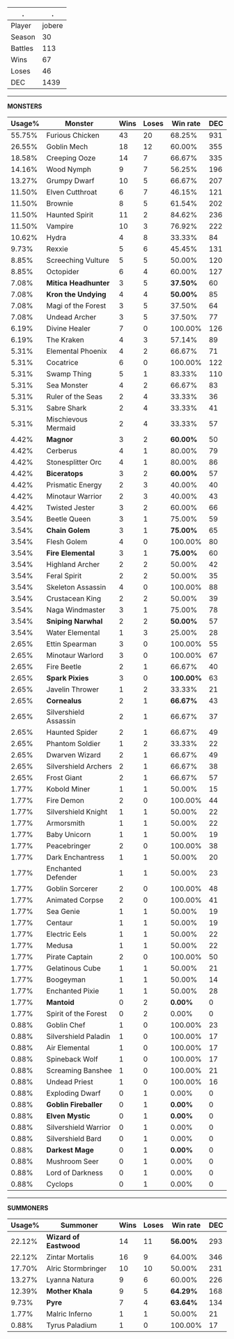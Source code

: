 .|.
|-|-
Player|jobere
Season|30
Battles|113
Wins|67
Loses|46
DEC|1439

---
**MONSTERS**

Usage%|Monster|Wins|Loses|Win rate|DEC|
-|-|-|-|-|-|
55.75%|Furious Chicken|43|20|68.25%|931|
26.55%|Goblin Mech|18|12|60.00%|355|
18.58%|Creeping Ooze|14|7|66.67%|335|
14.16%|Wood Nymph|9|7|56.25%|196|
13.27%|Grumpy Dwarf|10|5|66.67%|207|
11.50%|Elven Cutthroat|6|7|46.15%|121|
11.50%|Brownie|8|5|61.54%|202|
11.50%|Haunted Spirit|11|2|84.62%|236|
11.50%|Vampire|10|3|76.92%|222|
10.62%|Hydra|4|8|33.33%|84|
9.73%|Rexxie|5|6|45.45%|131|
8.85%|Screeching Vulture|5|5|50.00%|120|
8.85%|Octopider|6|4|60.00%|127|
7.08%|**Mitica Headhunter**|3|5|**37.50%**|60|
7.08%|**Kron the Undying**|4|4|**50.00%**|85|
7.08%|Magi of the Forest|3|5|37.50%|64|
7.08%|Undead Archer|3|5|37.50%|77|
6.19%|Divine Healer|7|0|100.00%|126|
6.19%|The Kraken|4|3|57.14%|89|
5.31%|Elemental Phoenix|4|2|66.67%|71|
5.31%|Cocatrice|6|0|100.00%|122|
5.31%|Swamp Thing|5|1|83.33%|110|
5.31%|Sea Monster|4|2|66.67%|83|
5.31%|Ruler of the Seas|2|4|33.33%|36|
5.31%|Sabre Shark|2|4|33.33%|41|
5.31%|Mischievous Mermaid|2|4|33.33%|57|
4.42%|**Magnor**|3|2|**60.00%**|50|
4.42%|Cerberus|4|1|80.00%|79|
4.42%|Stonesplitter Orc|4|1|80.00%|86|
4.42%|**Biceratops**|3|2|**60.00%**|57|
4.42%|Prismatic Energy|2|3|40.00%|40|
4.42%|Minotaur Warrior|2|3|40.00%|43|
4.42%|Twisted Jester|3|2|60.00%|66|
3.54%|Beetle Queen|3|1|75.00%|59|
3.54%|**Chain Golem**|3|1|**75.00%**|65|
3.54%|Flesh Golem|4|0|100.00%|80|
3.54%|**Fire Elemental**|3|1|**75.00%**|60|
3.54%|Highland Archer|2|2|50.00%|42|
3.54%|Feral Spirit|2|2|50.00%|35|
3.54%|Skeleton Assassin|4|0|100.00%|88|
3.54%|Crustacean King|2|2|50.00%|39|
3.54%|Naga Windmaster|3|1|75.00%|78|
3.54%|**Sniping Narwhal**|2|2|**50.00%**|57|
3.54%|Water Elemental|1|3|25.00%|28|
2.65%|Ettin Spearman|3|0|100.00%|55|
2.65%|Minotaur Warlord|3|0|100.00%|67|
2.65%|Fire Beetle|2|1|66.67%|40|
2.65%|**Spark Pixies**|3|0|**100.00%**|63|
2.65%|Javelin Thrower|1|2|33.33%|21|
2.65%|**Cornealus**|2|1|**66.67%**|43|
2.65%|Silvershield Assassin|2|1|66.67%|37|
2.65%|Haunted Spider|2|1|66.67%|49|
2.65%|Phantom Soldier|1|2|33.33%|22|
2.65%|Dwarven Wizard|2|1|66.67%|49|
2.65%|Silvershield Archers|2|1|66.67%|38|
2.65%|Frost Giant|2|1|66.67%|57|
1.77%|Kobold Miner|1|1|50.00%|15|
1.77%|Fire Demon|2|0|100.00%|44|
1.77%|Silvershield Knight|1|1|50.00%|22|
1.77%|Armorsmith|1|1|50.00%|22|
1.77%|Baby Unicorn|1|1|50.00%|19|
1.77%|Peacebringer|2|0|100.00%|38|
1.77%|Dark Enchantress|1|1|50.00%|20|
1.77%|Enchanted Defender|1|1|50.00%|23|
1.77%|Goblin Sorcerer|2|0|100.00%|48|
1.77%|Animated Corpse|2|0|100.00%|41|
1.77%|Sea Genie|1|1|50.00%|19|
1.77%|Centaur|1|1|50.00%|19|
1.77%|Electric Eels|1|1|50.00%|22|
1.77%|Medusa|1|1|50.00%|22|
1.77%|Pirate Captain|2|0|100.00%|50|
1.77%|Gelatinous Cube|1|1|50.00%|21|
1.77%|Boogeyman|1|1|50.00%|14|
1.77%|Enchanted Pixie|1|1|50.00%|28|
1.77%|**Mantoid**|0|2|**0.00%**|0|
1.77%|Spirit of the Forest|0|2|0.00%|0|
0.88%|Goblin Chef|1|0|100.00%|23|
0.88%|Silvershield Paladin|1|0|100.00%|17|
0.88%|Air Elemental|1|0|100.00%|17|
0.88%|Spineback Wolf|1|0|100.00%|17|
0.88%|Screaming Banshee|1|0|100.00%|21|
0.88%|Undead Priest|1|0|100.00%|16|
0.88%|Exploding Dwarf|0|1|0.00%|0|
0.88%|**Goblin Fireballer**|0|1|**0.00%**|0|
0.88%|**Elven Mystic**|0|1|**0.00%**|0|
0.88%|Silvershield Warrior|0|1|0.00%|0|
0.88%|Silvershield Bard|0|1|0.00%|0|
0.88%|**Darkest Mage**|0|1|**0.00%**|0|
0.88%|Mushroom Seer|0|1|0.00%|0|
0.88%|Lord of Darkness|0|1|0.00%|0|
0.88%|Cyclops|0|1|0.00%|0|

---
**SUMMONERS**

Usage%|Summoner|Wins|Loses|Win rate|DEC|
-|-|-|-|-|-|
22.12%|**Wizard of Eastwood**|14|11|**56.00%**|293|
22.12%|Zintar Mortalis|16|9|64.00%|346|
17.70%|Alric Stormbringer|10|10|50.00%|231|
13.27%|Lyanna Natura|9|6|60.00%|226|
12.39%|**Mother Khala**|9|5|**64.29%**|168|
9.73%|**Pyre**|7|4|**63.64%**|134|
1.77%|Malric Inferno|1|1|50.00%|21|
0.88%|Tyrus Paladium|1|0|100.00%|17|
